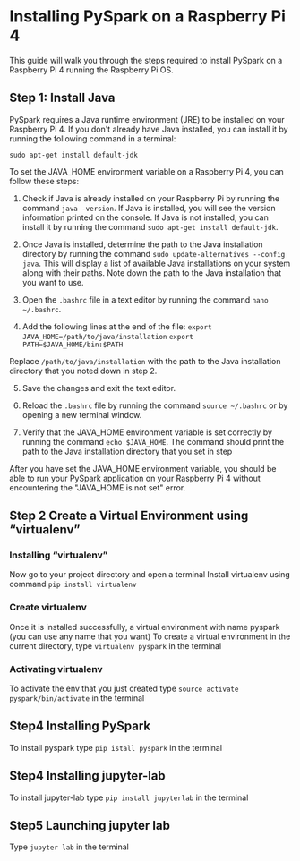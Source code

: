 # Installing PySpark on a Raspberry Pi 4

This guide will walk you through the steps required to install PySpark on a Raspberry Pi 4 running the Raspberry Pi OS.
## Step 1: Install Java
PySpark requires a Java runtime environment (JRE) to be installed on your Raspberry Pi 4. If you don't already have Java installed, you can install it by running the following command in a terminal:

`sudo apt-get install default-jdk`


To set the JAVA_HOME environment variable on a Raspberry Pi 4, you can follow these steps:

1. Check if Java is already installed on your Raspberry Pi by running the command `java -version`. If Java is installed, you will see the version information printed on the console. If Java is not installed, you can install it by running the command `sudo apt-get install default-jdk`.

2. Once Java is installed, determine the path to the Java installation directory by running the command `sudo update-alternatives --config java`. This will display a list of available Java installations on your system along with their paths. Note down the path to the Java installation that you want to use.

3. Open the `.bashrc` file in a text editor by running the command `nano ~/.bashrc`.

4. Add the following lines at the end of the file:
`export JAVA_HOME=/path/to/java/installation`
`export PATH=$JAVA_HOME/bin:$PATH`

Replace `/path/to/java/installation` with the path to the Java installation directory that you noted down in step 2.

5. Save the changes and exit the text editor.

6. Reload the `.bashrc` file by running the command `source ~/.bashrc` or by opening a new terminal window.

7. Verify that the JAVA_HOME environment variable is set correctly by running the command `echo $JAVA_HOME`. The command should print the path to the Java installation directory that you set in step 

After you have set the JAVA_HOME environment variable, you should be able to run your PySpark application on your Raspberry Pi 4 without encountering the "JAVA_HOME is not set" error.

## Step 2 Create a Virtual Environment using “virtualenv”

### Installing “virtualenv”
Now go to your project directory and open a terminal 
Install virtualenv using command `pip install virtualenv`
### Create virtualenv
Once it is installed successfully, a virtual environment with name pyspark (you can use any name that you want)
To create a virtual environment in the current directory, type `virtualenv pyspark` in the terminal
### Activating virtualenv
To activate the env that you just created type `source activate pyspark/bin/activate` in the terminal

## Step4 Installing PySpark 
To install pyspark type `pip istall pyspark` in the terminal

## Step4 Installing jupyter-lab
To install jupyter-lab type `pip install jupyterlab` in the terminal 

## Step5 Launching jupyter lab
Type `jupyter lab` in the terminal




